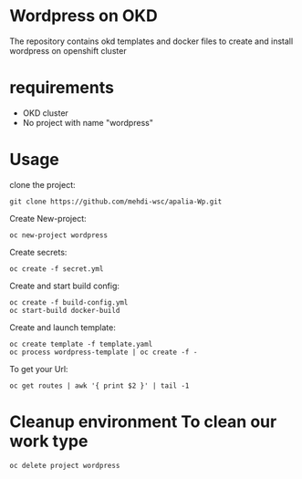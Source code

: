 # Wordpress on OKD
The repository contains okd templates and docker files to create and install wordpress on openshift cluster
# requirements
- OKD cluster
- No project with name "wordpress" 
# Usage
clone the project:
```
git clone https://github.com/mehdi-wsc/apalia-Wp.git

```
Create New-project: 
```
oc new-project wordpress

``` 
Create secrets:
```
oc create -f secret.yml 
``` 
Create and start build config: 
``` 
oc create -f build-config.yml 
oc start-build docker-build 
``` 
Create and launch template: 
``` 
oc create template -f template.yaml
oc process wordpress-template | oc create -f - 

``` 
To get your Url:
```
oc get routes | awk '{ print $2 }' | tail -1
``` 
# Cleanup environment To clean our work type 
``` 
oc delete project wordpress
```

